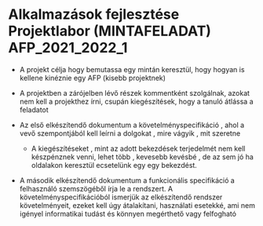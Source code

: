 # Alkalmazások fejlesztése Projektlabor (MINTAFELADAT) AFP_2021_2022_1
- A projekt célja hogy bemutassa egy mintán keresztül, hogy hogyan is kellene kinéznie egy AFP (kisebb projektnek)
- A projektben a zárójelben lévő részek kommentként szolgálnak, azokat nem kell a projekthez írni, csupán kiegészítések, hogy a tanuló átlássa a feladatot

- Az első elkészítendő dokumentum a követelményspecifikáció , ahol a vevő szempontjából kell leírni a dolgokat , mire vágyik , mit szeretne
    - A kiegészítéseket , mint az adott bekezdések terjedelmét nem kell készpénznek venni, lehet több ,
     kevesebb kevésbé , de az sem jó ha oldalakon keresztül ecsetelünk egy egy bekezdést. 
     
- A második elkészítendő dokumentum a funkcionális specifikáció a felhasználó szemszögéből írja le a rendszert. A követelményspecifikációból
ismerjük az elkészítendő rendszer követelményeit, ezeket kell úgy átalakítani, használati esetekké, ami nem igényel informatikai tudást
és könnyen megérthető vagy felfogható
